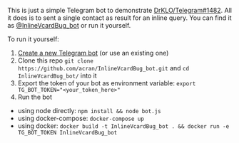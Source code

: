 This is just a simple Telegram bot to demonstrate [DrKLO/Telegram#1482](https://github.com/DrKLO/Telegram/pull/1482).
All it does is to sent a single contact as result for an inline query. You can find it as [@InlineVcardBug_bot](https://t.me/InlineVcardBug_bot) or run it yourself.

To run it yourself:
1. [Create a new Telegram bot](https://core.telegram.org/bots#3-how-do-i-create-a-bot) (or use an existing one)
2. Clone this repo `git clone https://github.com/acran/InlineVcardBug_bot.git` and `cd InlineVcardBug_bot/` into it
3. Export the token of your bot as environment variable: `export TG_BOT_TOKEN="<your_token_here>"`
4. Run the bot
  * using node directly: `npm install && node bot.js`
  * using docker-compose: `docker-compose up`
  * using docker: `docker build -t InlineVcardBug_bot . && docker run -e TG_BOT_TOKEN InlineVcardBug_bot`
